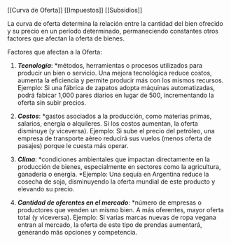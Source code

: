 [[Curva de Oferta]]
[[Impuestos]]
[[Subsidios]]

La curva de oferta determina la relación entre la cantidad del bien ofrecido y su precio en un perı́odo determinado, permaneciendo constantes otros factores que afectan la oferta de bienes.

Factores que afectan a la Oferta: 

1. ***Tecnología***: *métodos, herramientas o procesos utilizados para producir un bien o servicio. Una mejora tecnológica reduce costos, aumenta la eficiencia y permite producir más con los mismos recursos. 
	Ejemplo:  Si una fábrica de zapatos adopta máquinas automatizadas, podrá fabicar 1,000 pares diarios en lugar de 500, incrementando la oferta sin subir precios.

2. ***Costos***: *gastos asociados a la producción, como materias primas, salarios, energía o alquileres. Si los costos aumentan, la oferta disminuye (y viceversa).
	Ejemplo:  Si sube el precio del petróleo, una empresa de transporte aéreo reducirá sus vuelos (menos oferta de pasajes) porque le cuesta más operar.
	
3. ***Clima***: *condiciones ambientales que impactan directamente en la producción de bienes, especialmente en sectores como la agricultura, ganadería o energía.
	*Ejemplo:  Una sequía en Argentina reduce la cosecha de soja, disminuyendo la oferta mundial de este producto y elevando su precio.
	
4. ***Cantidad de oferentes en el mercado***: *número de empresas o productores que venden un mismo bien. A más oferentes, mayor oferta total (y viceversa).
	Ejemplo: Si varias marcas nuevas de ropa vegana entran al mercado, la oferta de este tipo de prendas aumentará, generando más opciones y competencia.
	